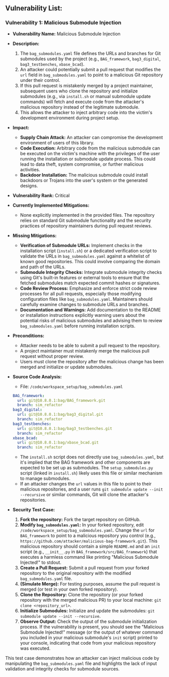 ## Vulnerability List:

### Vulnerability 1: Malicious Submodule Injection

*   **Vulnerability Name:** Malicious Submodule Injection
*   **Description:**
    1. The `bag_submodules.yaml` file defines the URLs and branches for Git submodules used by the project (e.g., `BAG_framework`, `bag3_digital`, `bag3_testbenches`, `xbase_bcad`).
    2. An attacker could potentially submit a pull request that modifies the `url` field in `bag_submodules.yaml` to point to a malicious Git repository under their control.
    3. If this pull request is mistakenly merged by a project maintainer, subsequent users who clone the repository and initialize submodules (e.g., via `install.sh` or manual submodule update commands) will fetch and execute code from the attacker's malicious repository instead of the legitimate submodule.
    4. This allows the attacker to inject arbitrary code into the victim's development environment during project setup.
*   **Impact:**
    *   **Supply Chain Attack:** An attacker can compromise the development environment of users of this library.
    *   **Code Execution:** Arbitrary code from the malicious submodule can be executed on the victim's machine with the privileges of the user running the installation or submodule update process. This could lead to data theft, system compromise, or further malicious activities.
    *   **Backdoor Installation:** The malicious submodule could install backdoors or Trojans into the user's system or the generated designs.
*   **Vulnerability Rank:** Critical
*   **Currently Implemented Mitigations:**
    *   None explicitly implemented in the provided files. The repository relies on standard Git submodule functionality and the security practices of repository maintainers during pull request reviews.
*   **Missing Mitigations:**
    *   **Verification of Submodule URLs:** Implement checks in the installation script (`install.sh`) or a dedicated verification script to validate the URLs in `bag_submodules.yaml` against a whitelist of known good repositories. This could involve comparing the domain and path of the URLs.
    *   **Submodule Integrity Checks:**  Integrate submodule integrity checks using Git's built-in features or external tools to ensure that the fetched submodules match expected commit hashes or signatures.
    *   **Code Review Process:** Emphasize and enforce strict code review processes for all pull requests, especially those modifying configuration files like `bag_submodules.yaml`. Maintainers should carefully examine changes to submodule URLs and branches.
    *   **Documentation and Warnings:** Add documentation to the README or installation instructions explicitly warning users about the potential risks of malicious submodules and advising them to review `bag_submodules.yaml` before running installation scripts.
*   **Preconditions:**
    *   Attacker needs to be able to submit a pull request to the repository.
    *   A project maintainer must mistakenly merge the malicious pull request without proper review.
    *   Users must clone the repository after the malicious change has been merged and initialize or update submodules.
*   **Source Code Analysis:**
    *   File: `/code/workspace_setup/bag_submodules.yaml`

    ```yaml
    BAG_framework:
      url: git@10.8.0.1:bag/BAG_framework.git
      branch: sim_refactor
    bag3_digital:
      url: git@10.8.0.1:bag/bag3_digital.git
      branch: sim_refactor
    bag3_testbenches:
      url: git@10.8.0.1:bag/bag3_testbenches.git
      branch: sim_refactor
    xbase_bcad:
      url: git@10.8.0.1:bag/xbase_bcad.git
      branch: sim_refactor
    ```
    *   The `install.sh` script does not directly use `bag_submodules.yaml`, but it's implied that the BAG framework and other components are expected to be set up as submodules. The `setup_submodules.py` script (linked in `install.sh`) likely uses this file or similar mechanism to manage submodules.
    *   If an attacker changes the `url` values in this file to point to their malicious repositories, and a user runs `git submodule update --init --recursive` or similar commands, Git will clone the attacker's repositories.
*   **Security Test Case:**
    1. **Fork the repository:** Fork the target repository on GitHub.
    2. **Modify `bag_submodules.yaml`:** In your forked repository, edit `/code/workspace_setup/bag_submodules.yaml`. Change the `url` for `BAG_framework` to point to a malicious repository you control (e.g., `https://github.com/attacker/malicious-bag-framework.git`). This malicious repository should contain a simple `README.md` and an `init` script (e.g., `__init__.py` in `BAG_framework/src/BAG_framework`) that executes a harmless command like printing "Malicious Submodule Injected!" to stdout.
    3. **Create a Pull Request:** Submit a pull request from your forked repository to the original repository with the modified `bag_submodules.yaml` file.
    4. **(Simulate Merge):** For testing purposes, assume the pull request is merged (or test in your own forked repository).
    5. **Clone the Repository:** Clone the repository (or your forked repository with the merged malicious PR) to your local machine: `git clone <repository_url>`.
    6. **Initialize Submodules:** Initialize and update the submodules: `git submodule update --init --recursive`.
    7. **Observe Output:** Check the output of the submodule initialization process. If the vulnerability is present, you should see the "Malicious Submodule Injected!" message (or the output of whatever command you included in your malicious submodule's `init` script) printed to your console, indicating that code from your malicious repository was executed.

This test case demonstrates how an attacker can inject malicious code by manipulating the `bag_submodules.yaml` file and highlights the lack of input validation and integrity checks for submodule sources.